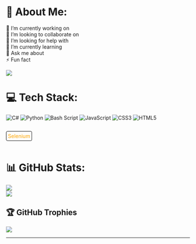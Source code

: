 # 💫 About Me:
🔭 I’m currently working on 
<br>
👯 I’m looking to collaborate on
<br>
🤝 I’m looking for help with
<br>
🌱 I’m currently learning
<br>
💬 Ask me about
<br>
⚡ Fun fact

[![](https://visitcount.itsvg.in/api?id=D3trix-Dx&icon=1&color=0)](https://visitcount.itsvg.in)

# 💻 Tech Stack:
![C#](https://img.shields.io/badge/c%23-%23239120.svg?style=for-the-badge&logo=csharp&logoColor=white)
![Python](https://img.shields.io/badge/python-3670A0?style=for-the-badge&logo=python&logoColor=ffdd54) 
![Bash Script](https://img.shields.io/badge/bash_script-%23121011.svg?style=for-the-badge&logo=gnu-bash&logoColor=white) 
![JavaScript](https://img.shields.io/badge/javascript-%23323330.svg?style=for-the-badge&logo=javascript&logoColor=%23F7DF1E) 
![CSS3](https://img.shields.io/badge/css3-%231572B6.svg?style=for-the-badge&logo=css3&logoColor=white) 
![HTML5](https://img.shields.io/badge/html5-%23E34F26.svg?style=for-the-badge&logo=html5&logoColor=white)

<div>
    	<p style=" color: orange;border: 1px solid black;padding: 4px;border-radius: 4px;display:inline-block;"> Selenium </p>
<div>

# 📊 GitHub Stats:
![](https://github-readme-stats.vercel.app/api?username=D3trix-Dx&theme=dark&hide_border=false&include_all_commits=false&count_private=false)<br/>
![](https://github-readme-streak-stats.herokuapp.com/?user=D3trix-Dx&theme=dark&hide_border=false)<br/>

## 🏆 GitHub Trophies
![](https://github-profile-trophy.vercel.app/?username=D3trix-Dx&theme=radical&no-frame=false&no-bg=true&margin-w=4)

---


<!-- Proudly created with GPRM ( https://gprm.itsvg.in ) -->

<!---
D3trix-Dx/D3trix-Dx is a ✨ special ✨ repository because its `README.md` (this file) appears on your GitHub profile.
You can click the Preview link to take a look at your changes.
--->
